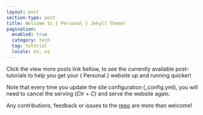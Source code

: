```yaml
---
layout: post
section-type: post
title: Welcome to { Personal } Jekyll Theme!
pagination: 
  enabled: true
  category: tech
  tag: tutorial
  locale: en, es
---
```


Click the view more posts link bellow, to see the currently available post-tutorials to help you get your { Personal } website up and running quicker!

Note that every time you update the site configuration (\_config.yml), you will need
to cancel the serving (*Ctr + C*) and serve the website again.

Any contributions, feedback or issues to the <a href="https://github.com/PanosSakkos/personal-jekyll-theme" target="\_blank">repo</a> are more than welcome!

